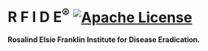 # R F I D E<sup>®</sup> [![Apache License](https://img.shields.io/badge/license-Apache-blue.svg)](https://github.com/RFIDE/RFIDE/blob/master/LICENSE)
<b>Rosalind Elsie Franklin Institute for Disease Eradication.</b>
